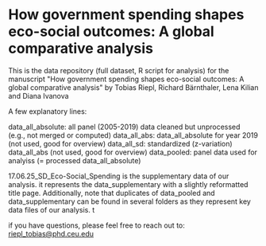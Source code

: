# How government spending shapes eco-social outcomes: A global comparative analysis
This is the data repository (full dataset, R script for analysis) for the manuscript "How government spending shapes eco-social outcomes: A global comparative analysis" by Tobias Riepl, Richard Bärnthaler, Lena Kilian and Diana Ivanova


A few explanatory lines:

data_all_absolute: all panel (2005-2019) data cleaned but unprocessed (e.g., not merged or computed)
data_all_abs: data_all_absolute for year 2019 (not used, good for overview)
data_all_sd: standardized (z-variation) data_all_abs (not used, good for overview)
data_pooled: panel data used for analyiss (= processed data_all_absolute)

17.06.25_SD_Eco-Social_Spending is the supplementary data of our analysis. it represents the data_supplementary with a slightly reformatted title page. 
Additionally, note that duplicates of data_pooled and data_supplementary can be found in several folders as they represent  key data files of our analysis. t

if you have questions, please feel free to reach out to: riepl_tobias@phd.ceu.edu 
